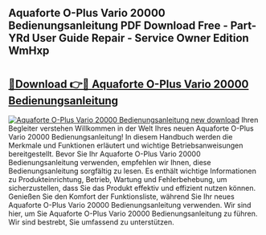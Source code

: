 ## Aquaforte O-Plus Vario 20000 Bedienungsanleitung PDF Download Free - Part-YRd User Guide Repair - Service Owner Edition WmHxp

# <h2><a href="http://df5ix1b.blite.top/?on=Aquaforte+O-Plus+Vario+20000+Bedienungsanleitung">🔗Download 👉🔴 Aquaforte O-Plus Vario 20000 Bedienungsanleitung</a></h2>

[![Aquaforte O-Plus Vario 20000 Bedienungsanleitung new download](https://i.imgur.com/lujVjoI.png)](http://df5ix1b.blite.top/?on=Aquaforte+O-Plus+Vario+20000+Bedienungsanleitung)
Ihren Begleiter verstehen Willkommen in der Welt Ihres neuen Aquaforte O-Plus Vario 20000 Bedienungsanleitung! In diesem Handbuch werden die Merkmale und Funktionen erläutert und wichtige Betriebsanweisungen bereitgestellt. Bevor Sie Ihr Aquaforte O-Plus Vario 20000 Bedienungsanleitung verwenden, empfehlen wir Ihnen, diese Bedienungsanleitung sorgfältig zu lesen. Es enthält wichtige Informationen zu Produkteinrichtung, Betrieb, Wartung und Fehlerbehebung, um sicherzustellen, dass Sie das Produkt effektiv und effizient nutzen können. Genießen Sie den Komfort der Funktionsliste, während Sie Ihr neues Aquaforte O-Plus Vario 20000 Bedienungsanleitung verwenden. Wir sind hier, um Sie Aquaforte O-Plus Vario 20000 Bedienungsanleitung zu führen. Wir sind bestrebt, Sie umfassend zu unterstützen.
